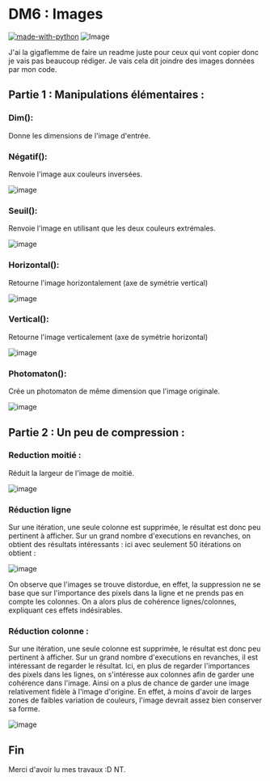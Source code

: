 # DM6 : Images

[![made-with-python](https://img.shields.io/badge/Made%20with-Python-1f425f.svg)](https://www.python.org/)
![Image](https://img.shields.io/cocoapods/l/I?color=%230ca6e8)

J'ai la gigaflemme de faire un readme juste pour ceux qui vont copier donc je vais pas beaucoup rédiger. Je vais cela dit joindre des images données par mon code.

## Partie 1 : Manipulations élémentaires :

### Dim():

Donne les dimensions de l'image d'entrée.

### Négatif():

Renvoie l'image aux couleurs inversées.

![image](https://user-images.githubusercontent.com/80790213/170669889-74d55f7a-9a34-4805-9851-45797975f91f.png)

### Seuil():

Renvoie l'image en utilisant que les deux couleurs extrémales.

![image](https://media.discordapp.net/attachments/914515328510353458/979673495208362025/unknown.png)

### Horizontal():

Retourne l'image horizontalement (axe de symétrie vertical)

![image](https://media.discordapp.net/attachments/914515328510353458/979673827065876490/unknown.png)

### Vertical():

Retourne l'image verticalement (axe de symétrie horizontal)

![image](https://media.discordapp.net/attachments/914515328510353458/979674178615672852/unknown.png)

### Photomaton():

Crée un photomaton de même dimension que l'image originale.

![image](https://media.discordapp.net/attachments/914515328510353458/979674479082995732/unknown.png)


## Partie 2 : Un peu de compression :

### Reduction moitié :

Réduit la largeur de l'image de moitié.

![image](https://media.discordapp.net/attachments/914515328510353458/979675236943417364/unknown.png)

### Réduction ligne

Sur une itération, une seule colonne est supprimée, le résultat est donc peu pertinent à afficher. Sur un grand nombre d'executions en revanches, on obtient des résultats intéressants : ici avec seulement 50 itérations on obtient :

![image](https://media.discordapp.net/attachments/914515328510353458/979676307396898877/unknown.png)

On observe que l'images se trouve distordue, en effet, la suppression ne se base que sur l'importance des pixels dans la ligne et ne prends pas en compte les colonnes. On a alors plus de cohérence lignes/colonnes, expliquant ces effets indésirables.

### Réduction colonne :

Sur une itération, une seule colonne est supprimée, le résultat est donc peu pertinent à afficher. Sur un grand nombre d'executions en revanches, il est intéressant de regarder le résultat. Ici, en plus de regarder l'importances des pixels dans les lignes, on s'intéresse aux colonnes afin de garder une cohérence dans l'image. Ainsi on a plus de chance de garder une image relativement fidèle à l'image d'origine. En effet, à moins d'avoir de larges zones de faibles variation de couleurs, l'image devrait assez bien conserver sa forme.

![image](https://media.discordapp.net/attachments/914515328510353458/979677260913213480/unknown.png)

## Fin

Merci d'avoir lu mes travaux :D
NT.
